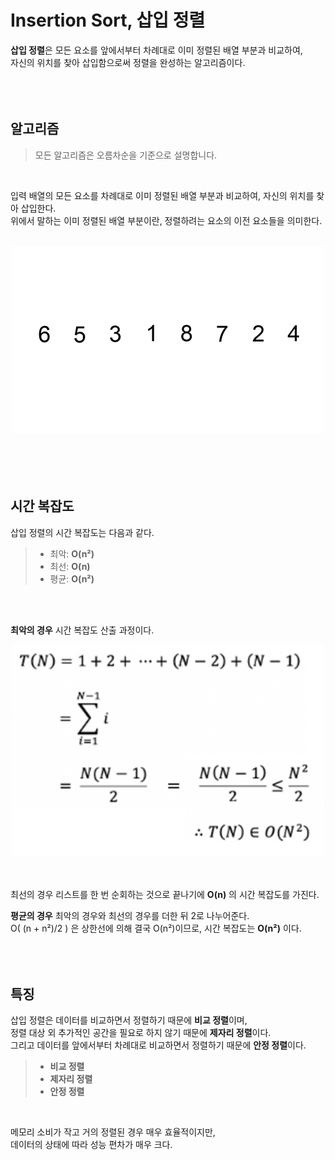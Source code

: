 # Insertion Sort, 삽입 정렬

**삽입 정렬**은 모든 요소를 앞에서부터 차례대로 이미 정렬된 배열 부분과 비교하여,   
자신의 위치를 찾아 삽입함으로써 정렬을 완성하는 알고리즘이다.
<br />
<br />
<br />
<br />

## 알고리즘
> 모든 알고리즘은 오름차순을 기준으로 설명합니다.

<br />

입력 배열의 모든 요소를 차례대로 이미 정렬된 배열 부분과 비교하여, 자신의 위치를 찾아 삽입한다.   
위에서 말하는 이미 정렬된 배열 부분이란, 정렬하려는 요소의 이전 요소들을 의미한다.
<br />
<br />

<div align="center">
    <img src="img/insertion-sort.gif" width="500px" />
</div>
<br />
<br />
<br />
<br />

## 시간 복잡도
삽입 정렬의 시간 복잡도는 다음과 같다.
> - 최악: **O(n²)**
> - 최선: **O(n)**
> - 평균: **O(n²)**

<br />
<br />

**최악의 경우** 시간 복잡도 산출 과정이다.
<div align="center">
    <img src="img/time-complexity.png" width="500px" />
</div>
<br />
<br />

최선의 경우 리스트를 한 번 순회하는 것으로 끝나기에 **O(n)** 의 시간 복잡도를 가진다.
<br />

**평균의 경우** 최악의 경우와 최선의 경우를 더한 뒤 2로 나누어준다.   
O( (n + n²)/2 ) 은 상한선에 의해 결국 O(n²)이므로, 시간 복잡도는 **O(n²)** 이다.
<br />
<br />
<br />
<br />

## 특징
삽입 정렬은 데이터를 비교하면서 정렬하기 때문에 **비교 정렬**이며,   
정렬 대상 외 추가적인 공간을 필요로 하지 않기 때문에 **제자리 정렬**이다.   
그리고 데이터를 앞에서부터 차례대로 비교하면서 정렬하기 때문에 **안정 정렬**이다.
<br />

> - **비교 정렬**
> - **제자리 정렬**
> - **안정 정렬**
<br />

메모리 소비가 작고 거의 정렬된 경우 매우 효율적이지만,   
데이터의 상태에 따라 성능 편차가 매우 크다.